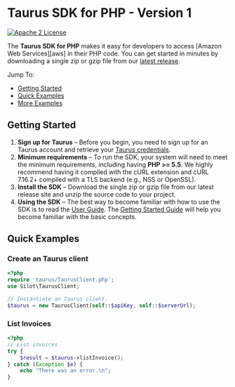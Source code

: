 # Taurus SDK for PHP - Version 1

[![Apache 2 License](https://img.shields.io/packagist/l/aws/aws-sdk-php.svg?style=flat)](http://aws.amazon.com/apache-2-0/)

The **Taurus SDK for PHP** makes it easy for developers to access [Amazon Web Services][aws] in their PHP code. You can
get started in minutes by downloading a single zip or gzip file from our [latest release][latest-release].

Jump To:

* [Getting Started](#Getting-Started)
* [Quick Examples](#Quick-Examples)
* [More Examples][docs-more-examples]

## Getting Started

1. **Sign up for Taurus** – Before you begin, you need to sign up for an Taurus account and retrieve
   your [Taurus credentials][docs-signup].
1. **Minimum requirements** – To run the SDK, your system will need to meet the minimum requirements, including
   having **PHP >= 5.5**. We highly recommend having it compiled with the cURL extension and cURL 7.16.2+ compiled with
   a TLS backend (e.g., NSS or OpenSSL).
1. **Install the SDK** – Download the single zip or gzip file from our latest release site and unzip the source code to
   your project.
1. **Using the SDK** – The best way to become familiar with how to use the SDK is to read the [User Guide][docs-guide].
   The
   [Getting Started Guide](#Getting-Started) will help you become familiar with the basic concepts.

## Quick Examples

### Create an Taurus client

```php
<?php
require 'taurus/TaurusClient.php';
use Silot\TaurusClient;

// Instantiate an Taurus client.
$taurus = new TaurusClient(self::$apiKey, self::$serverUrl);
```

### List Invoices

```php
<?php
// List invoices
try {
    $result = $taurus->listInvoice();
} catch (Exception $e) {
    echo "There was an error.\n";
}
```

[sdk-website]: http://aws.amazon.com/sdkforphp

[latest-release]: https://github.com/silotrd/taurus-sdk-php/releases

[docs-signup]: https://mc.silot.ai/

[docs-guide]: http://k8s-azure.silot.tech:40015/

[docs-quickstart]: https://mc.silot.ai/

[docs-more-examples]: https://github.com/silotrd/taurus-sdk-php/blob/main/src/examples/TaurusExamples.php